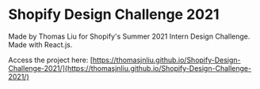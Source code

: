 # Shopify Design Challenge 2021

Made by Thomas Liu for Shopify's Summer 2021 Intern Design Challenge. Made with React.js.

Access the project here: [https://thomasjnliu.github.io/Shopify-Design-Challenge-2021/](https://thomasjnliu.github.io/Shopify-Design-Challenge-2021/)

